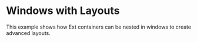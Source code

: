 # Windows with Layouts #

This example shows how Ext containers can be nested in windows to create advanced layouts.
